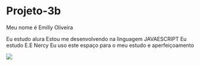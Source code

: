 # Projeto-3b

Meu nome é Emilly Oliveira

Eu estudo alura
Estou me desenvolvendo na linguagem JAVAESCRIPT
Eu estudo E.E Nercy
Eu uso este espaço para o meu estudo e aperfeiçoamento

![](https://media1.tenor.com/m/AapKRNOpG6cAAAAC/ohno-meme-monkey-ohno.gif)
